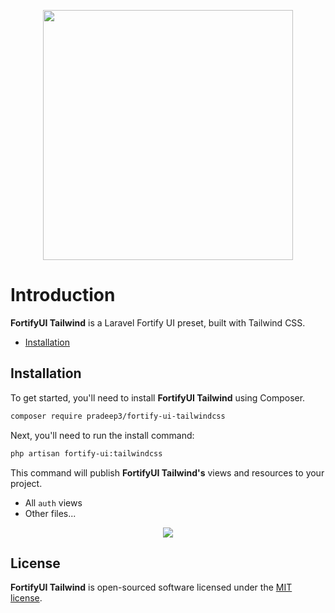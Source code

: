 <p align="center"><img width="400" src="https://github.com/pradeep3/fortify-ui-tailwindcss/raw/master/fortify-ui-tailwindcss.png"></p>

# Introduction

**FortifyUI Tailwind** is a Laravel Fortify UI preset, built with Tailwind CSS.

-   [Installation](#installation)

## Installation

To get started, you'll need to install **FortifyUI Tailwind** using Composer.

```bash
composer require pradeep3/fortify-ui-tailwindcss
```

Next, you'll need to run the install command:

```bash
php artisan fortify-ui:tailwindcss
```

This command will publish **FortifyUI Tailwind's** views and resources to your project.

-   All `auth` views
-   Other files...

<p align="center"><img  src="https://github.com/pradeep3/fortify-ui-tailwindcss/raw/master/fortify-ui-tailwindcss-screenshot.PNG"></p>

## License

**FortifyUI Tailwind** is open-sourced software licensed under the [MIT license](LICENSE.md).
